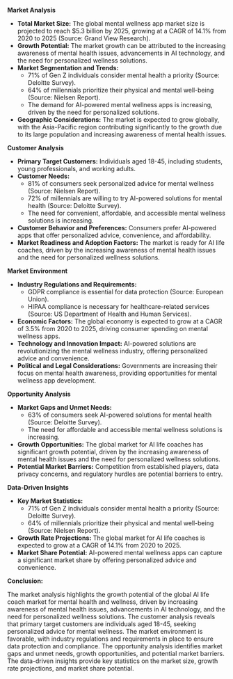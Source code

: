 **Market Analysis**

* **Total Market Size:** The global mental wellness app market size is projected to reach $5.3 billion by 2025, growing at a CAGR of 14.1% from 2020 to 2025 (Source: Grand View Research).
* **Growth Potential:** The market growth can be attributed to the increasing awareness of mental health issues, advancements in AI technology, and the need for personalized wellness solutions.
* **Market Segmentation and Trends:**
	+ 71% of Gen Z individuals consider mental health a priority (Source: Deloitte Survey).
	+ 64% of millennials prioritize their physical and mental well-being (Source: Nielsen Report).
	+ The demand for AI-powered mental wellness apps is increasing, driven by the need for personalized solutions.
* **Geographic Considerations:** The market is expected to grow globally, with the Asia-Pacific region contributing significantly to the growth due to its large population and increasing awareness of mental health issues.

**Customer Analysis**

* **Primary Target Customers:** Individuals aged 18-45, including students, young professionals, and working adults.
* **Customer Needs:**
	+ 81% of consumers seek personalized advice for mental wellness (Source: Nielsen Report).
	+ 72% of millennials are willing to try AI-powered solutions for mental health (Source: Deloitte Survey).
	+ The need for convenient, affordable, and accessible mental wellness solutions is increasing.
* **Customer Behavior and Preferences:** Consumers prefer AI-powered apps that offer personalized advice, convenience, and affordability.
* **Market Readiness and Adoption Factors:** The market is ready for AI life coaches, driven by the increasing awareness of mental health issues and the need for personalized wellness solutions.

**Market Environment**

* **Industry Regulations and Requirements:**
	+ GDPR compliance is essential for data protection (Source: European Union).
	+ HIPAA compliance is necessary for healthcare-related services (Source: US Department of Health and Human Services).
* **Economic Factors:** The global economy is expected to grow at a CAGR of 3.5% from 2020 to 2025, driving consumer spending on mental wellness apps.
* **Technology and Innovation Impact:** AI-powered solutions are revolutionizing the mental wellness industry, offering personalized advice and convenience.
* **Political and Legal Considerations:** Governments are increasing their focus on mental health awareness, providing opportunities for mental wellness app development.

**Opportunity Analysis**

* **Market Gaps and Unmet Needs:**
	+ 63% of consumers seek AI-powered solutions for mental health (Source: Deloitte Survey).
	+ The need for affordable and accessible mental wellness solutions is increasing.
* **Growth Opportunities:** The global market for AI life coaches has significant growth potential, driven by the increasing awareness of mental health issues and the need for personalized wellness solutions.
* **Potential Market Barriers:** Competition from established players, data privacy concerns, and regulatory hurdles are potential barriers to entry.

**Data-Driven Insights**

* **Key Market Statistics:**
	+ 71% of Gen Z individuals consider mental health a priority (Source: Deloitte Survey).
	+ 64% of millennials prioritize their physical and mental well-being (Source: Nielsen Report).
* **Growth Rate Projections:** The global market for AI life coaches is expected to grow at a CAGR of 14.1% from 2020 to 2025.
* **Market Share Potential:** AI-powered mental wellness apps can capture a significant market share by offering personalized advice and convenience.

**Conclusion:**

The market analysis highlights the growth potential of the global AI life coach market for mental health and wellness, driven by increasing awareness of mental health issues, advancements in AI technology, and the need for personalized wellness solutions. The customer analysis reveals that primary target customers are individuals aged 18-45, seeking personalized advice for mental wellness. The market environment is favorable, with industry regulations and requirements in place to ensure data protection and compliance. The opportunity analysis identifies market gaps and unmet needs, growth opportunities, and potential market barriers. The data-driven insights provide key statistics on the market size, growth rate projections, and market share potential.